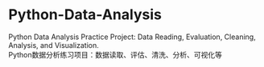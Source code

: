 # Python-Data-Analysis
Python Data Analysis Practice Project: Data Reading, Evaluation, Cleaning, Analysis, and Visualization.  
Python数据分析练习项目：数据读取、评估、清洗、分析、可视化等
